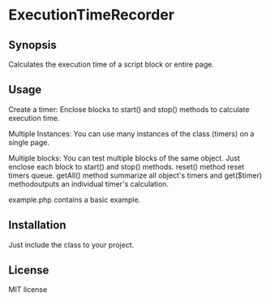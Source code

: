 # ExecutionTimeRecorder

## Synopsis

Calculates the execution time of a script block or entire page.


## Usage

Create a timer:
Enclose blocks to start() and stop() methods to calculate execution time.

Multiple Instances:
You can use many instances of the class (timers) on a single page.

Multiple blocks:
You can test multiple blocks of the same object. Just enclose each block to start() and stop() methods.
reset() method reset timers queue.
getAll() method summarize all object's timers and get($timer) methodoutputs an individual timer's calculation.

example.php contains a basic example.



## Installation

Just include the class to your project.



## License

MIT license